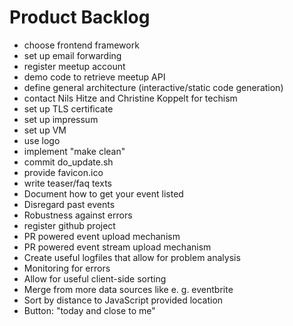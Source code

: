 # Product Backlog
  - choose frontend framework
  - set up email forwarding
  - register meetup account
  - demo code to retrieve meetup API
  - define general architecture (interactive/static code generation)
  - contact Nils Hitze and Christine Koppelt for techism
  - set up TLS certificate
  - set up impressum
  - set up VM
  - use logo
  - implement "make clean"
  - commit do_update.sh
  - provide favicon.ico
  - write teaser/faq texts
  - Document how to get your event listed
  - Disregard past events
  - Robustness against errors
  - register github project
  - PR powered event upload mechanism
  - PR powered event stream upload mechanism
  - Create useful logfiles that allow for problem analysis
  - Monitoring for errors
  - Allow for useful client-side sorting
  - Merge from more data sources like e. g. eventbrite
  - Sort by distance to JavaScript provided location
  - Button: "today and close to me"
